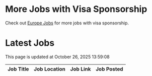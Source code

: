 # More Jobs with Visa Sponsorship

Check out [Europe Jobs](https://github.com/sureshparimi/europejobs#latest-jobs) for more jobs with visa sponsorship.

# Latest Jobs

This page is updated at October 26, 2025 13:59:08

| Job Title | Job Location | Job Link | Job Posted |
| --- | --- | --- | --- |
